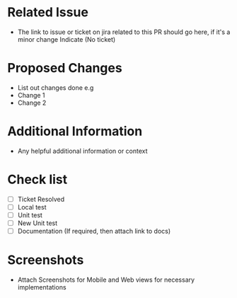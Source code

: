 # Related Issue
- The link to issue or ticket on jira related to this PR should go here, if it's a minor change Indicate (No ticket)

# Proposed Changes
- List out changes done e.g
- Change 1
- Change 2


# Additional Information
- Any helpful additional information or context

# Check list
- [ ] Ticket Resolved
- [ ] Local test
- [ ] Unit test
- [ ] New Unit test
- [ ] Documentation (If required, then attach link to docs)

# Screenshots
- Attach Screenshots for Mobile and Web views for necessary implementations
